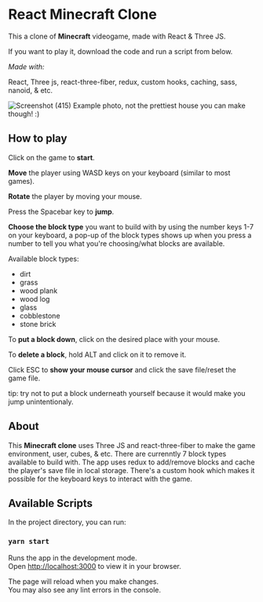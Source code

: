 # React Minecraft Clone

This a clone of **Minecraft** videogame, made with React & Three JS.

If you want to play it, download the code and run a script from below.

_Made with:_

React, Three js, react-three-fiber, redux, custom hooks, caching, sass, nanoid, & etc.

![Screenshot (415)](https://github.com/Sina-Hgs/minecraft-clone-react/assets/103804601/301c78e5-825f-40a9-91ec-31bc2159c7e3)
Example photo, not the prettiest house you can make though! :)

## How to play



Click on the game to **start**.

**Move** the player using WASD keys on your keyboard (similar to most games).

**Rotate** the player by moving your mouse.

Press the Spacebar key to **jump**.

**Choose the block type** you want to build with by using the number keys 1-7 on your keyboard, a pop-up of the block types shows up when you press a number to tell you what you're choosing/what blocks are available.

Available block types: 

- dirt
- grass
- wood plank
- wood log
- glass
- cobblestone
- stone brick

To **put a block down**, click on the desired place with your mouse.

To **delete a block**, hold ALT and click on it to remove it.

Click ESC to **show your mouse cursor** and click the save file/reset the game file.

tip: try not to put a block underneath yourself because it would make you jump unintentionaly.

## About

This **Minecraft clone** uses Three JS and react-three-fiber to make the game environment, user, cubes, & etc. There are currenntly 7 block types available to build with. The app uses redux to add/remove blocks and cache the player's save file in local storage. There's a custom hook which makes it possible for the keyboard keys to interact with the game.

## Available Scripts

In the project directory, you can run:

### `yarn start`

Runs the app in the development mode.\
Open [http://localhost:3000](http://localhost:3000) to view it in your browser.

The page will reload when you make changes.\
You may also see any lint errors in the console.

